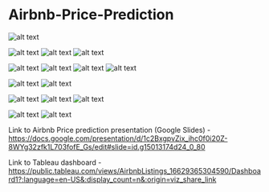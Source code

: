 # Airbnb-Price-Prediction
![alt text](Tableau_Dashboard.PNG)


![alt text](Data_Exploration.PNG)
![alt text](Data_Exploration_correlation.PNG)
![alt text](Data_correlation_fixed.PNG)


![alt text](Price_distribution_scatter.PNG)
![alt text](Property_types.PNG)
![alt text](Property_distribution.PNG)
![alt text](Propery_prices.PNG)


![alt text](price_distribution.PNG)
![alt text](price_distribution_normal.PNG)


![alt text](RF_Modeling.PNG)
![alt text](Model_Selection_allfeatures.PNG)
![alt text](Model_Selection_lessfeatures.PNG)


![alt text](Uploading_db.PNG)
![alt text](Connect_db.PNG)



Link to Airbnb Price prediction presentation (Google Slides) - https://docs.google.com/presentation/d/1c2BxgpvZix_ihc0f0i20Z-8WYg32zfk1L703fofE_Gs/edit#slide=id.g15013174d24_0_80

Link to Tableau dashboard - https://public.tableau.com/views/AirbnbListings_16629365304590/Dashboard1?:language=en-US&:display_count=n&:origin=viz_share_link



